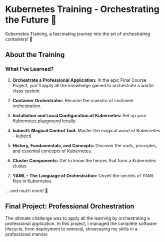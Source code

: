 # Kubernetes Training - Orchestrating the Future 🚀

Kubernetes Training, a fascinating journey into the art of orchestrating containers! 🐳

## About the Training

### What I've Learned?

1. **Orchestrate a Professional Application:** In the epic Final Course Project, you'll apply all the knowledge gained to orchestrate a world-class system.

2. **Container Orchestrator:** Become the maestro of container orchestration.

3. **Installation and Local Configuration of Kubernetes:** Set up your Kubernetes playground locally.

4. **kubectl: Magical Control Tool:** Master the magical wand of Kubernetes - kubectl.

5. **History, Fundamentals, and Concepts:** Discover the roots, principles, and essential concepts of Kubernetes.

6. **Cluster Components:** Get to know the heroes that form a Kubernetes cluster.

7. **YAML - The Language of Orchestration:** Unveil the secrets of YAML files in Kubernetes.

... and much more! 🚀

## Final Project: Professional Orchestration

The ultimate challenge was to apply all the learning by orchestrating a professional application. In this project, I managed the complete software lifecycle, from deployment to removal, showcasing my skills in a professional manner.
